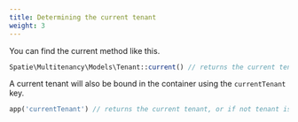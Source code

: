 ```yaml
---
title: Determining the current tenant
weight: 3
---
```


You can find the current method like this.

```php
Spatie\Multitenancy\Models\Tenant::current() // returns the current tenant, or if not tenant is current, `null`
```

A current tenant will also be bound in the container using the `currentTenant` key.

```php
app('currentTenant') // returns the current tenant, or if not tenant is current, `null`
```
